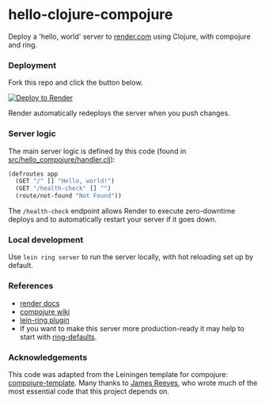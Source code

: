 # hello-clojure-compojure

Deploy a 'hello, world' server to [render.com](https://render.com) using
Clojure, with compojure and ring.

### Deployment

Fork this repo and click the button below.

[![Deploy to Render](https://render.com/images/deploy-to-render-button.svg)](https://render.com/deploy)

Render automatically redeploys the server when you push changes.

### Server logic

The main server logic is defined by this code (found in [src/hello_compojure/handler.clj](src/hello_compojure/handler.clj)):

```clojure
(defroutes app
  (GET "/" [] "Hello, world!")
  (GET "/health-check" [] "")
  (route/not-found "Not Found"))
```

The `/health-check` endpoint allows Render to execute zero-downtime deploys and
to automatically restart your server if it goes down.

### Local development 

Use `lein ring server` to run the server locally, with hot reloading set up by
default.

### References

- [render docs](https://render.com/docs)
- [compojure wiki](https://github.com/weavejester/compojure/wiki)
- [lein-ring plugin](https://github.com/weavejester/lein-ring)
- If you want to make this server more production-ready it may help to start with
  [ring-defaults](https://github.com/ring-clojure/ring-defaults).

### Acknowledgements

This code was adapted from the Leiningen template for compojure:
[compojure-template](https://github.com/weavejester/compojure-template). Many
thanks to [James Reeves](https://github.com/weavejester), who wrote much of the most 
essential code that this project depends on.
